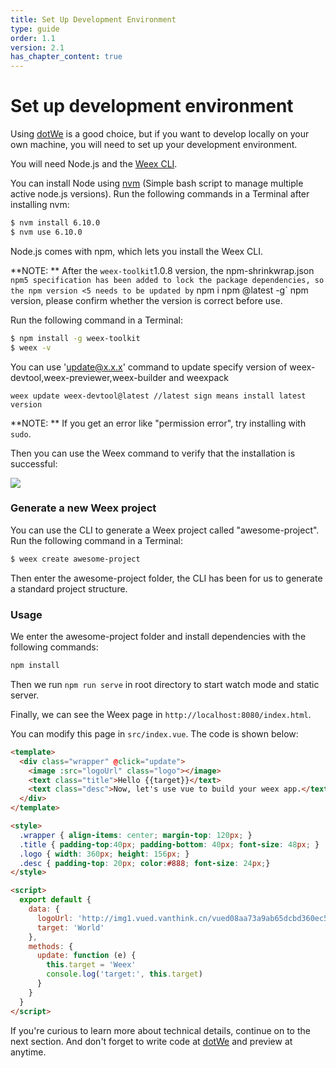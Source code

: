 ```yaml
---
title: Set Up Development Environment 
type: guide
order: 1.1
version: 2.1
has_chapter_content: true
---
```


# Set up development environment 

Using [dotWe](http://dotwe.org/vue) is a good choice, but if you want to develop locally on your own machine, you will need to set up your development environment.

You will need Node.js and the [Weex CLI](https://github.com/weexteam/weex-toolkit).

You can install Node using [nvm](https://github.com/creationix/nvm) (Simple bash script to manage multiple active node.js versions). Run the following commands in a Terminal after installing nvm:

```bash
$ nvm install 6.10.0
$ nvm use 6.10.0
```

Node.js comes with npm, which lets you install the Weex CLI.

**NOTE: ** After the `weex-toolkit`1.0.8 version, the npm-shrinkwrap.json` npm5 specification has been added to lock the package dependencies, so the npm version <5 needs to be updated by` npm i npm @latest -g` npm version, please confirm whether the version is correct before use.

Run the following command in a Terminal:

```bash
$ npm install -g weex-toolkit
$ weex -v
```
You can use 'update@x.x.x' command to update specify version of weex-devtool,weex-previewer,weex-builder and weexpack
```
weex update weex-devtool@latest //latest sign means install latest version
```
**NOTE: ** If you get an error like "permission error", try installing with `sudo`.


Then you can use the Weex command to verify that the installation is successful:

![](https://img.alicdn.com/tfs/TB1NBhdQXXXXXXzXFXXXXXXXXXX-712-343.png)

### Generate a new Weex project

You can use the CLI to generate a Weex project called "awesome-project". Run the following command in a Terminal:

```bash
$ weex create awesome-project
```

Then enter the awesome-project folder, the CLI has been for us to generate a standard project structure.

### Usage

We enter the awesome-project folder and install dependencies with the following commands:

```bash
npm install
```

Then we run `npm run serve` in root directory to start watch mode and static server.

Finally, we can see the Weex page in `http://localhost:8080/index.html`.

You can modify this page in `src/index.vue`. The code is shown below:

```html
<template>
  <div class="wrapper" @click="update">
    <image :src="logoUrl" class="logo"></image>
    <text class="title">Hello {{target}}</text>
    <text class="desc">Now, let's use vue to build your weex app.</text>
  </div>
</template>

<style>
  .wrapper { align-items: center; margin-top: 120px; }
  .title { padding-top:40px; padding-bottom: 40px; font-size: 48px; }
  .logo { width: 360px; height: 156px; }
  .desc { padding-top: 20px; color:#888; font-size: 24px;}
</style>

<script>
  export default {
    data: {
      logoUrl: 'http://img1.vued.vanthink.cn/vued08aa73a9ab65dcbd360ec54659ada97c.png',
      target: 'World'
    },
    methods: {
      update: function (e) {
        this.target = 'Weex'
        console.log('target:', this.target)
      }
    }
  }
</script>
```

If you're curious to learn more about technical details, continue on to the next section. And don't forget to write code at [dotWe](https://dotwe.org) and preview at anytime.
